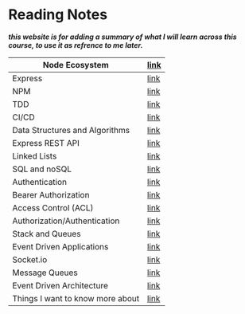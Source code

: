# Reading Notes
 _**this website is for adding a summary of what I will learn across this course, to use it as refrence to me later.**_ 

|   Node Ecosystem   |  [    link ](./Reading%20Notes/Node%20Ecosystm.md)|
|-------------------------|-----------------------------------|   
|   Express   |  [    link ](./Reading%20Notes/Express.md)|
|   NPM  |  [    link ](./Reading%20Notes/NPM.md)|
|   TDD   |  [    link ](./Reading%20Notes/TDD.md)| 
|   CI/CD   |  [    link ](./Reading%20Notes/CI-CD.md)|
|   Data Structures and Algorithms   |  [    link ](./Reading%20Notes/Data%20Structures%20and%20Algorithms.md)|
|   Express REST API   |  [    link ](./Reading%20Notes/Express%20REST%20API.md)|
|   Linked Lists   |[    link ](./Reading%20Notes/Linked%20Lists.md)|
|  SQL and noSQL  |[    link ](./Reading%20Notes/SQL%20and%20noSQL.md)|
|  Authentication  |[    link ](./Reading%20Notes/Authentication.md)|
|  Bearer Authorization  |[    link ](./Reading%20Notes/Bearer%20Authorization.md)|
|  Access Control (ACL)  |[    link ](./Reading%20Notes/Access%20Control%20(ACL).md)|
| Authorization/Authentication  |[    link ](./Reading%20Notes/Authorization-Authentication.md)|
| Stack and Queues  |[    link ](./Reading%20Notes/Stack%20and%20Queues.md)|
| Event Driven Applications  |[    link ](./Reading%20Notes/Event%20Driven%20Applications.md)|
| Socket.io  |[    link ](./Reading%20Notes/Socket.io.md)|
| Message Queues  |[    link ](./Reading%20Notes/Message%20Queues.md)|
| Event Driven Architecture  |[    link ](./Reading%20Notes/Event%20Driven%20Architecture.md)|
| Things I want to know more about |[ link ](./Reading%20Notes/I-want-to-know.md)|
    
